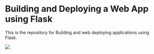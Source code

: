 # Building and Deploying a Web App using Flask
This is the repository for Building and web deploying applications using Flask.


![](https://github.com/Anas436/Basic-Mathematical-Application-Flask/blob/main/demo.png)
